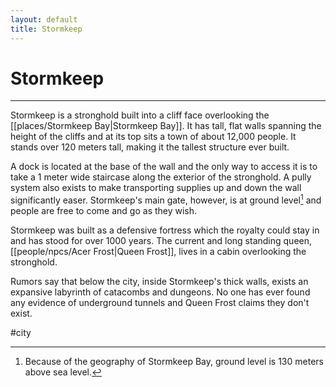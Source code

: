 ```yaml
---
layout: default
title: Stormkeep
---
```


# Stormkeep

---

Stormkeep is a stronghold built into a cliff face overlooking the [[places/Stormkeep Bay|Stormkeep Bay]]. It has tall, flat walls spanning the height of the cliffs and at its top sits a town of about 12,000 people. It stands over 120 meters tall, making it the tallest structure ever built.

A dock is located at the base of the wall and the only way to access it is to take a 1 meter wide staircase along the exterior of the stronghold. A pully system also exists to make transporting supplies up and down the wall significantly easer. Stormkeep's main gate, however, is at ground level[^1] and people are free to come and go as they wish.

Stormkeep was built as a defensive fortress which the royalty could stay in and has stood for over 1000 years. The current and long standing queen, [[people/npcs/Acer Frost|Queen Frost]], lives in a cabin overlooking the stronghold.

Rumors say that below the city, inside Stormkeep's thick walls, exists an expansive labyrinth of catacombs and dungeons. No one has ever found any evidence of underground tunnels and Queen Frost claims they don't exist.

[^1]: Because of the geography of Stormkeep Bay, ground level is 130 meters above sea level.

#city
